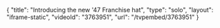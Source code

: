 {
    "title": "Introducing the new '47 Franchise hat",
    "type": "solo",
    "layout": "iframe-static",
    "videoId": "3763951",
    "url": "\/tvpembed\/3763951"
}